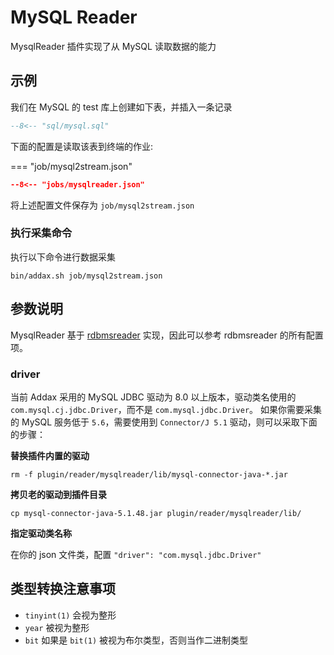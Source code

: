 # MySQL Reader

MysqlReader 插件实现了从 MySQL 读取数据的能力

## 示例

我们在 MySQL 的 test 库上创建如下表，并插入一条记录

```sql
--8<-- "sql/mysql.sql"
```

下面的配置是读取该表到终端的作业:

=== "job/mysql2stream.json"

  ```json
  --8<-- "jobs/mysqlreader.json"
  ```

将上述配置文件保存为   `job/mysql2stream.json`

### 执行采集命令

执行以下命令进行数据采集

```shell
bin/addax.sh job/mysql2stream.json
```

## 参数说明

MysqlReader 基于 [rdbmsreader](../rdbmsreader) 实现，因此可以参考 rdbmsreader 的所有配置项。

### driver

当前 Addax 采用的 MySQL JDBC 驱动为 8.0 以上版本，驱动类名使用的 `com.mysql.cj.jdbc.Driver`，而不是 `com.mysql.jdbc.Driver`。 如果你需要采集的 MySQL 服务低于 `5.6`，需要使用到 `Connector/J 5.1` 驱动，则可以采取下面的步骤：

**替换插件内置的驱动**

`rm -f plugin/reader/mysqlreader/lib/mysql-connector-java-*.jar`

**拷贝老的驱动到插件目录**

`cp mysql-connector-java-5.1.48.jar plugin/reader/mysqlreader/lib/`

**指定驱动类名称**

在你的 json 文件类，配置 `"driver": "com.mysql.jdbc.Driver"`

## 类型转换注意事项

* `tinyint(1)` 会视为整形
* `year` 被视为整形
* `bit` 如果是 `bit(1)` 被视为布尔类型，否则当作二进制类型



